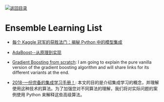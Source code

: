 [![返回目录](https://user-images.githubusercontent.com/5803001/38079637-ff0abcf0-3371-11e8-9b76-ad651620afc7.jpg)](https://github.com/wxyyxc1992/Awesome-Lists)

# Ensemble Learning List

* [每个 Kaggle 冠军的获胜法门：揭秘 Python 中的模型集成](https://mp.weixin.qq.com/s/yY_-qJoza2xGRqrm40abkg)

- [AdaBoost--从原理到实现](http://blog.csdn.net/dark_scope/article/details/14103983)

- [Gradient Boosting from scratch](https://medium.com/mlreview/gradient-boosting-from-scratch-1e317ae4587d?source=linkShare-fe48c4221a4c-1526129859): I am going to explain the pure vanilla version of the gradient boosting algorithm and will share links for its different variants at the end. 

- [2018-一份完备的集成学习手册！](https://mp.weixin.qq.com/s/Pkc8KyDZ53ZGO5lNLVjoBg): 本文的目的是介绍集成学习的概念，并理解使用这种技术的算法。为了加强您对不同算法的理解，我们将对实际问题的案例使用 Python 来解释这些高级算法。
